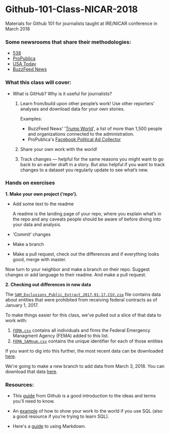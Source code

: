 # Github-101-Class-NICAR-2018
Materials for Github 101 for journalists taught at IRE/NICAR conference in March 2018

### Some newsrooms that share their methodologies:

* [538](https://github.com/fivethirtyeight/data)
* [ProPublica](https://github.com/propublica)
* [USA Today](https://github.com/USATODAY)
* [BuzzFeed News](https://github.com/BuzzFeedNews)

### What this class will cover: 

* What is GitHub? Why is it useful for journalists? 

  1. Learn from/build upon other people’s work! Use other reporters’ analyses and download data for your own stories.
  
      Examples:
     * BuzzFeed News' '[Trump World](https://github.com/BuzzFeedNews/trumpworld)', a list of more than 1,500 people and organizations connected to the  administration.
     * ProPublica's [Facebook Political Ad Collector](https://github.com/propublica/facebook-political-ads)
  
  2. Share your own work with the world!
  
  3. Track changes — helpful for the same reasons you might want to go back to an earlier draft in a story. But also helpful if you want to track changes to a dataset you regularly update to see what’s new.

### Hands on exercises

**1. Make your own project (‘repo’).**

* Add some text to the readme

    A readme is the landing page of your repo, where you explain what’s in the repo and any caveats people should be aware      of before diving into your data and analysis.

* ‘Commit’ changes

* Make a branch

* Make a pull request, check out the differences and if everything looks good, merge with master.

Now turn to your neighbor and make a branch on their repo. Suggest changes or add language to their readme. And make a pull request.

**2. Checking out differences in new data**

  The [`SAM_Exclusions_Public_Extract_2017-01-17.CSV.zip`](SAM_Exclusions_Public_Extract_2017-01-17.CSV.zip) file contains data about entities that were prohibited from receiving federal contracts as of January 1, 2017. 

  To make things easier for this class, we've pulled out a slice of that data to work with:
  
  1) [`FEMA.csv`](FEMA.csv) contains all individuals and firms the Federal Emergency Managment Agency (FEMA) added to this list. 
  2) [`FEMA_SAMnum.csv`](FEMA_SAMnum.csv) contains the unique identifier for each of those entities
  
  If you want to dig into this further, the most recent data can be downloaded [here](https://catalog.data.gov/dataset/system-for-award-management-sam-exclusions-extract-data-package).
  
  We're going to make a new branch to add data from March 3, 2018. You can download that data [here](https://drive.google.com/drive/folders/1zNmfmNE6VVPOXklYtrO0_adb5GmWECnV?usp=sharing).

### Resources:

* This [guide](https://guides.github.com/activities/hello-world/) from Github is a good introduction to the ideas and terms you'll need to know.

* An [example](https://github.com/dannguyen/simplestuff-sqlite) of how to show your work to the world if you use SQL (also a good resource if you're trying to learn SQL).

* Here's a [guide](https://guides.github.com/features/mastering-markdown/) to using Markdown.
